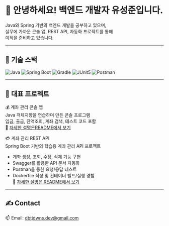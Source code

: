 # 👋 안녕하세요! 백엔드 개발자 유성준입니다.

Java와 Spring 기반의 백엔드 개발을 공부하고 있으며,  
실무에 가까운 콘솔 앱, REST API, 자동화 프로젝트를 통해  
이직을 준비하고 있습니다.

---

## 🔨 기술 스택

![Java](https://img.shields.io/badge/Java-007396?style=flat&logo=Java&logoColor=white)
![Spring Boot](https://img.shields.io/badge/Spring%20Boot-6DB33F?style=flat&logo=Spring-Boot&logoColor=white)
![Gradle](https://img.shields.io/badge/Gradle-02303A?style=flat&logo=Gradle&logoColor=white)
![JUnit5](https://img.shields.io/badge/JUnit5-25A162?style=flat&logo=JUnit5&logoColor=white)
![Postman](https://img.shields.io/badge/Postman-FF6C37?style=flat&logo=Postman&logoColor=white)

---

## 📘 대표 프로젝트

💰 계좌 관리 콘솔 앱  
Java 객체지향을 연습하며 만든 콘솔 프로그램  
입금, 출금, 잔액조회, 계좌 검색, 테스트 코드 포함  
🔗 [자세한 설명은README에서 보기](https://github.com/dev-sungjun23/account-manager-console)

💳 계좌 관리 REST API  
Spring Boot 기반의 학습용 계좌 관리 API 프로젝트  
- 계좌 생성, 조회, 수정, 삭제 기능 구현  
- Swagger를 활용한 API 문서 자동화  
- Postman을 통한 요청/응답 테스트  
- Dockerfile 작성 및 컨테이너 빌드/실행 경험  
🔗 [자세한 설명은 README에서 보기](https://github.com/dev-sungjun23/account-manager-api/blob/main/README.md)

---

## ✍️ Contact

📫 Email: dbtjdwns.dev@gmail.com  
<!--📌 Blog: (블로그 주소 있으면)  -->
